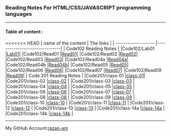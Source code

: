 ### **Reading Notes For HTML/CSS/JAVASCRIPT programming languages**
----------------------------------------------------------

#### **Table of content :**

<<<<<<< HEAD
| name of the content |                The links      |
| ------------------- |-------------------------------|
|              Code102 Reading Notes                  |
|Code102/Lab01        |[Lab01](https://razan-am.github.io/reading-notes/Code102/Lab01)|
|Code102/Read01       |[Read01](https://razan-am.github.io/reading-notes/Code102/Read:%2001%20-%20Learning%20Markdown)|
|Code102/Read02       |[Read02](https://razan-am.github.io/reading-notes/Code102/Read:%2002)|
|Code102/Read03       |[Read03](https://razan-am.github.io/reading-notes/Code102/Read:%2003)|
|Code102/Read04a      |[Read04a](https://razan-am.github.io/reading-notes/Code102/Read:%2004a)|
|Code102/Read04b      |[Read04b](https://razan-am.github.io/reading-notes/Code102/Read:%2004b)|
|Code102/Read05       |[Read05](https://razan-am.github.io/reading-notes/Code102/Read:%2005)|
|Code102/Read06       |[Read06](https://razan-am.github.io/reading-notes/Code102/Read:%2006)|
|Code102/Read07       |[Read07](https://razan-am.github.io/reading-notes/Code102/Read:%2007)|
|Code102/Read09       |[Read09](https://razan-am.github.io/reading-notes/Code102/Read:%2009)|
|               Code  201 Reading Notes               |
|Code201/class-01     |[class-01](https://razan-am.github.io/reading-notes/Code201/class-01)|
|Code201/class-02     |[class-02]()                   |
|Code201/class-03     |[class-03]()                   |
|Code201/class-04     |[class-04]()                   |
|Code201/class-05     |[class-05]()                   |
|Code201/class-06     |[class-06]()                   |
|Code201/class-07     |[class-07]()                   |
|Code201/class-08     |[class-08]()                   |
|Code201/class-09     |[class-09]()                   |
|Code201/class-10     |[class-10]()                   |
|Code201/class-11     |[class-11]()                   |
|Code201/class-12     |[class-12]()                   |
|Code201/class-13     |[class-13]()                   |
|Code201/class-14a    |[class-14a]()                  |
|Code201/class-14b    |[class-14b]()                  |






------------------------------------------------------------------------------------------------------------------------

My GitHub Account:[razan-am](https://github.com/Razan-am/reading-notes)
